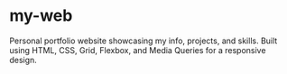 # my-web
Personal portfolio website showcasing my info, projects, and skills. Built using HTML, CSS, Grid, Flexbox, and Media Queries for a responsive design.
